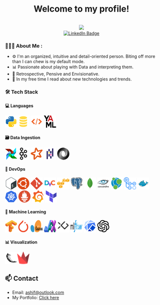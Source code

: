 <div id="header" align="center">
  <h1>Welcome to my profile!</h1>
  <img src="https://komarev.com/ghpvc/?username=ashifraees99&style=flat-square&color=green" alt=""/> <br>
  <img src="/giphy.gif" width="200"/>

  <div id="badges">
    <a href="https://www.linkedin.com/in/ashifraees/">
      <img src="https://img.shields.io/badge/LinkedIn-blue?style=for-the-badge&logo=linkedin&logoColor=white" alt="LinkedIn Badge"/>
    </a>
  </div>
</div>

### 👨🏻‍💻 About Me :
- ⚙️ I'm an organized, intuitive and detail-oriented person. Biting off more than I can chew is my default mode.
- 📊 Passionate about playing with Data and interpreting them.
- 💭 Retrospective, Pensive and Envisionative.
- 🔬 In my free time I read about new technologies and trends. 

### 🛠️ Tech Stack

#### 💻 Languages
<img src="./assets/Languages/Python.svg" width="40" height="40"/><img src="./assets/Languages/SQL.svg" width="40" height="40"/>
<img src="./assets/Languages/XML.svg" width="40" height="40"/>
<img src="./assets/Languages/YAML.svg" width="40" height="40"/>

#### 🗃️ Data Ingestion
<img src="./assets/Data%20Ingestion/Airflow.svg" width="40" height="40"/><img src="./assets/Data%20Ingestion/Kafka.svg" width="40" height="40"/>
<img src="./assets/Data%20Ingestion/Spark.svg" width="40" height="40"/>
<img src="./assets/Data%20Ingestion/Pandas.svg" width="40" height="40"/>
<img src="./assets/Data%20Ingestion/JSON.svg" width="40" height="40"/>

#### 🔧 DevOps
<img src="./assets/DevOps/Bash.svg" width="40" height="40"/><img src="./assets/DevOps/Ubuntu.svg" width="40" height="40"/>
<img src="./assets/DevOps/Git.svg" width="40" height="40"/>
<img src="./assets/DevOps/DVC.svg" width="40" height="40"/>
<img src="./assets/DevOps/AWS.svg" width="40" height="40"/>
<img src="./assets/DevOps/PostgresSQL.svg" width="40" height="40"/>
<img src="./assets/DevOps/MongoDB.svg" width="40" height="40"/>
<img src="./assets/DevOps/Cassandra.svg" width="40" height="40"/>
<img src="./assets/DevOps/Neo4j.svg" width="40" height="40"/>
<img src="./assets/DevOps/GitHubActions.svg" width="40" height="40"/>
<img src="./assets/DevOps/Docker.svg" width="40" height="40"/>
<img src="./assets/DevOps/Kubernetes.svg" width="40" height="40"/>
<img src="./assets/DevOps/Prometheus.svg" width="40" height="40"/>
<img src="./assets/DevOps/Grafana.svg" width="40" height="40"/>
<img src="./assets/DevOps/Terraform.svg" width="40" height="40"/>

#### 🤖 Machine Learning
<img src="./assets/Machine%20Learning/TensorFlow.svg" width="40" height="40"/><img src="./assets/Machine%20Learning/PyTorch.svg" width="40" height="40"/>
<img src="./assets/Machine%20Learning/SciKit.svg" width="40" height="40"/>
<img src="./assets/Machine%20Learning/JAX.svg" width="40" height="40"/>
<img src="./assets/Machine%20Learning/XGBoost.svg" width="40" height="40"/>
<img src="./assets/Machine%20Learning/MLflow.svg" width="40" height="40"/>
<img src="./assets/Machine%20Learning/Kubeflow.svg" width="40" height="40"/>
<img src="./assets/Machine%20Learning/GPT-4o.svg" width="40" height="40"/>

#### 📊 Visualization
<img src="./assets/Visualization/Flask.svg" width="40" height="40"/><img src="./assets/Visualization/Streamlit.svg" width="40" height="40"/>

## 📫 Contact

- Email: [ashif@outlook.com](mailto:ashifraees@outlook.com)
- My Portfolio: [Click here](https://ashifraees99.github.io/)

<!-- ## 📊 GitHub Stats

![Your GitHub stats](https://github-readme-stats.vercel.app/api?username=ashifraees99&show_icons=true&theme=radical)
-->
